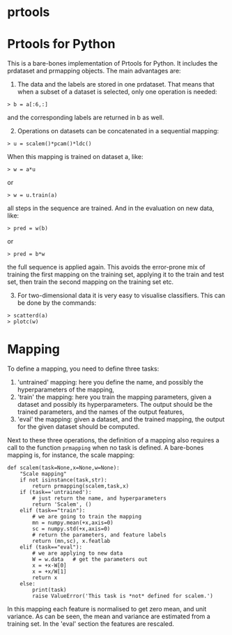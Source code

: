 # prtools
Prtools for Python
==================

This is a bare-bones implementation of Prtools for Python. It includes the 
prdataset and prmapping objects. The main advantages are:
1. The data and the labels are stored in one prdataset. That means that when
a subset of a dataset is selected, only one operation is needed:
```
> b = a[:6,:]
```
and the corresponding labels are returned in b as well.

2. Operations on datasets can be concatenated in a sequential mapping:
```
> u = scalem()*pcam()*ldc()
```
When this mapping is trained on dataset a, like:
```
> w = a*u
```
or
```
> w = u.train(a)
```
all steps in the sequence are trained. And in the evaluation on new data, like:
```
> pred = w(b)
```
or
```
> pred = b*w
```
the full sequence is applied again. This avoids the error-prone mix of training
the first mapping on the training set, applying it to the train and test set,
then train the second mapping on the training set etc.

3. For two-dimensional data it is very easy to visualise classifiers. This can
be done by the commands:
```
> scatterd(a)
> plotc(w)
```

Mapping
=======

To define a mapping, you need to define three tasks:
1. 'untrained' mapping: here you define the name, and possibly the
   hyperparameters of the mapping,
2. 'train' the mapping: here you train the mapping parameters, given a
   dataset and possibly its hyperparameters. The output should be the
   trained parameters, and the names of the output features,
3. 'eval' the mapping: given a dataset, and the trained mapping, the
   output for the given dataset should be computed.

Next to these three operations, the definition of a mapping also
requires a call to the function `prmapping` when no task is defined. 
A bare-bones mapping is, for instance, the scale mapping:

```
def scalem(task=None,x=None,w=None):
    "Scale mapping"
    if not isinstance(task,str):
        return prmapping(scalem,task,x)
    if (task=='untrained'):
        # just return the name, and hyperparameters
        return 'Scalem', ()
    elif (task=="train"):
        # we are going to train the mapping
        mn = numpy.mean(+x,axis=0)
        sc = numpy.std(+x,axis=0)
        # return the parameters, and feature labels
        return (mn,sc), x.featlab
    elif (task=="eval"):
        # we are applying to new data
        W = w.data   # get the parameters out
        x = +x-W[0]
        x = +x/W[1]
        return x
    else:
        print(task)
        raise ValueError('This task is *not* defined for scalem.')
```

In this mapping each feature is normalised to get zero mean, and unit
variance.  As can be seen, the mean and variance are estimated from a
training set. In the 'eval' section the features are rescaled.




